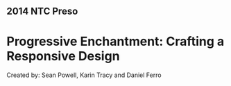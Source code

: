 ## 2014 NTC Preso
# Progressive Enchantment: Crafting a Responsive Design

Created by: Sean Powell, Karin Tracy and Daniel Ferro
